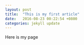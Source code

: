 ```yaml
---
layout: post
title:  "This is my first article"
date:   2016-08-23 00:22:54 +0800
categories: jekyll update
---
```


Here is my page

